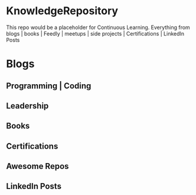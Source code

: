 # KnowledgeRepository
This repo would be a placeholder for Continuous Learning. Everything from blogs | books | Feedly | meetups | side projects | Certifications | LinkedIn Posts 


# Blogs

## Programming | Coding

## Leadership

## Books

## Certifications

## Awesome Repos

## LinkedIn Posts	
